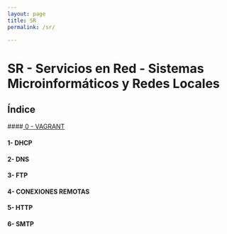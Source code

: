 ```yaml
---
layout: page
title: SR
permalink: /sr/

---
```


# SR - Servicios en Red - Sistemas Microinformáticos y Redes Locales

## Índice

####[ 0 - VAGRANT](vagrant.md)

#### 1- DHCP

#### 2- DNS

#### 3- FTP

#### 4- CONEXIONES REMOTAS

#### 5- HTTP

#### 6- SMTP